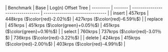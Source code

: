 | Benchmark | Base    | Log(n) Offset Tree
| --------- | ------- | -------------------------------- | ------------------------------- |
| insert    | 457krps | 448krps ($\color{red}-2.02％$)   | 427krps ($\color{red}-6.59％$)   |
| replace   | 451krps | 451krps ($\color{green}+0.05％$) | 451krps ($\color{green}+0.16％$) |
| select    | 760krps | 737krps ($\color{red}-3.01％$)   | 736krps ($\color{red}-3.22％$)   |
| delete    | 424krps | 415krps ($\color{red}-2.00％$)   | 403krps ($\color{red}-4.99％$)   |

